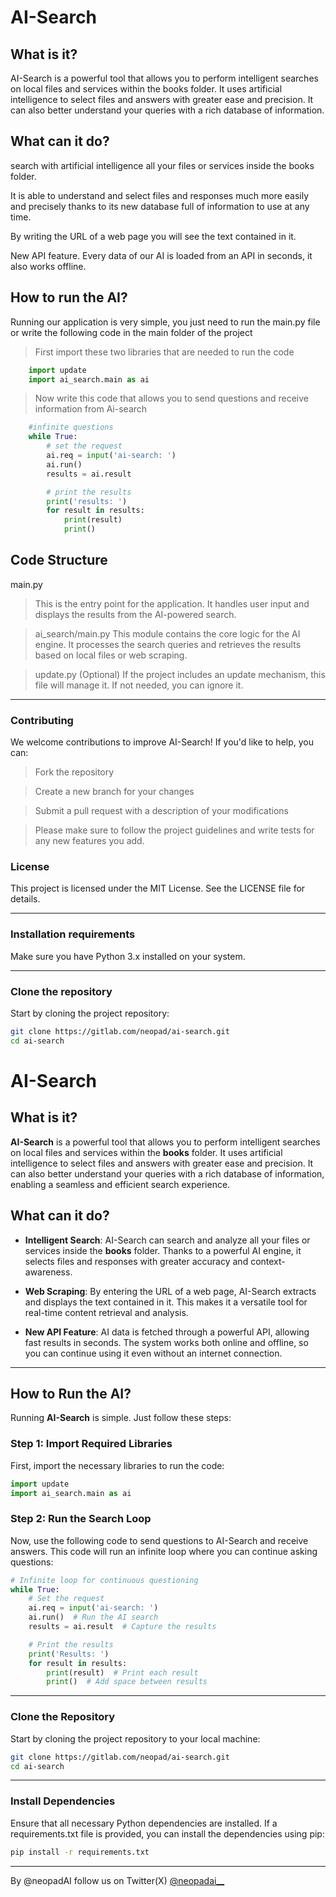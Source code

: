 # AI-Search

## What is it?

AI-Search is a powerful tool that allows you to perform intelligent searches on local files and services within the books folder. It uses artificial intelligence to select files and answers with greater ease and precision. It can also better understand your queries with a rich database of information.

## What can it do?

search with artificial intelligence all your files or services inside the books folder.

It is able to understand and select files and responses much more easily and precisely thanks to its new database full of information to use at any time.

By writing the URL of a web page you will see the text contained in it.

New API feature. Every data of our AI is loaded from an API in seconds, it also works offline.

## How to run the AI?

Running our application is very simple, you just need to run the main.py file 
or write the following code in the main folder of the project


> First import these two libraries that are needed to run the code

```python
    import update
    import ai_search.main as ai
```
> Now write this code that allows you to send questions and receive information from Ai-search
```python
    #infinite questions
    while True:
        # set the request
        ai.req = input('ai-search: ')
        ai.run()
        results = ai.result

        # print the results
        print('results: ')
        for result in results:
            print(result)
            print()
```

## Code Structure
main.py
> This is the entry point for the application. It handles user input and displays the results from the AI-powered search.

> ai_search/main.py
This module contains the core logic for the AI engine. It processes the search queries and retrieves the results based on local files or web scraping.

> update.py (Optional)
If the project includes an update mechanism, this file will manage it. If not needed, you can ignore it.

---

### Contributing
We welcome contributions to improve AI-Search! If you'd like to help, you can:

> Fork the repository

>Create a new branch for your changes

>Submit a pull request with a description of your modifications

>Please make sure to follow the project guidelines and write tests for any new features you add.

### License
This project is licensed under the MIT License. See the LICENSE file for details.

---

### Installation requirements

Make sure you have Python 3.x installed on your system.

---

### Clone the repository

Start by cloning the project repository:

```bash
git clone https://gitlab.com/neopad/ai-search.git
cd ai-search
```

# AI-Search

## What is it?

**AI-Search** is a powerful tool that allows you to perform intelligent searches on local files and services within the **books** folder. It uses artificial intelligence to select files and answers with greater ease and precision. It can also better understand your queries with a rich database of information, enabling a seamless and efficient search experience.

## What can it do?

- **Intelligent Search**: AI-Search can search and analyze all your files or services inside the **books** folder. Thanks to a powerful AI engine, it selects files and responses with greater accuracy and context-awareness.
  
- **Web Scraping**: By entering the URL of a web page, AI-Search extracts and displays the text contained in it. This makes it a versatile tool for real-time content retrieval and analysis.

- **New API Feature**: AI data is fetched through a powerful API, allowing fast results in seconds. The system works both online and offline, so you can continue using it even without an internet connection.

---

## How to Run the AI?

Running **AI-Search** is simple. Just follow these steps:

### Step 1: Import Required Libraries

First, import the necessary libraries to run the code:

```python
import update
import ai_search.main as ai
```

### Step 2: Run the Search Loop
Now, use the following code to send questions to AI-Search and receive answers. This code will run an infinite loop where you can continue asking questions:

```python
# Infinite loop for continuous questioning
while True:
    # Set the request
    ai.req = input('ai-search: ')
    ai.run()  # Run the AI search
    results = ai.result  # Capture the results

    # Print the results
    print('Results: ')
    for result in results:
        print(result)  # Print each result
        print()  # Add space between results
```
---
### Clone the Repository
Start by cloning the project repository to your local machine:

```bash
git clone https://gitlab.com/neopad/ai-search.git
cd ai-search
```
---
### Install Dependencies
Ensure that all necessary Python dependencies are installed. If a requirements.txt file is provided, you can install the dependencies using pip:

```bash
pip install -r requirements.txt
```
---

By @neopadAI
follow us on Twitter(X) [@neopadai__](https://www.x.com/neopadai__)